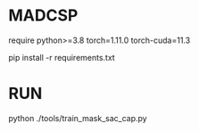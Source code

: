 # MADCSP
require python>=3.8 torch=1.11.0 torch-cuda=11.3

pip install -r requirements.txt

# RUN
python ./tools/train_mask_sac_cap.py
